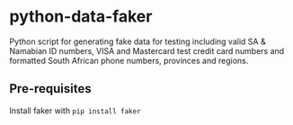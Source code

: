 # python-data-faker
Python script for generating fake data for testing including valid SA & Namabian ID numbers, VISA and Mastercard test credit card numbers and formatted South African phone numbers, provinces and regions.

## Pre-requisites
Install faker with `pip install faker`
